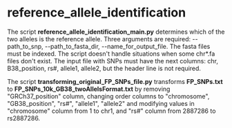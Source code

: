 # reference_allele_identification
The script **reference_allele_identification_main.py** determines which of the two alleles is the reference allele.  Three arguments are required: --path_to_snp, --path_to_fasta_dir, --name_for_output_file. The fasta files must be indexed. The script doesn't handle situations when some chr*.fa files don't exist. The input file with SNPs must have the next columns: chr, B38_position, rs#, allele1, allele2, but the header line is not required.

The script **transforming_original_FP_SNPs_file.py** transforms **FP_SNPs.txt** to **FP_SNPs_10k_GB38_twoAllelsFormat.txt** by removing "GRCh37_position" column, changing order columns to "chromosome",	"GB38_position",	"rs#",	"allele1",	"allele2" and modifying values in "chromosome" column from 1 to chr1, and "rs#" column from 2887286 to rs2887286.
